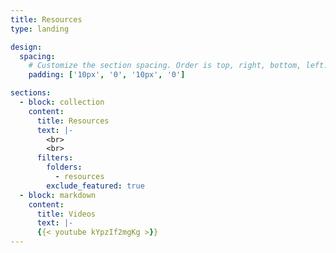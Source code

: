 ```yaml
---
title: Resources
type: landing

design:
  spacing:
    # Customize the section spacing. Order is top, right, bottom, left.
    padding: ['10px', '0', '10px', '0']

sections:
  - block: collection
    content:
      title: Resources
      text: |-
        <br>
        <br>
      filters:
        folders:
          - resources
        exclude_featured: true
  - block: markdown
    content:
      title: Videos
      text: |-
      {{< youtube kYpzIf2mgKg >}}
---
```

